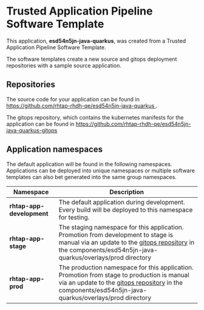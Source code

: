 # Trusted Application Pipeline Software Template

This application, **esd54n5jn-java-quarkus**, was created from a Trusted Application Pipeline Software Template.

The software templates create a new source and gitops deployment repositories with a sample source application. 

## Repositories

The source code for your application can be found in [https://github.com/rhtap-rhdh-qe/esd54n5jn-java-quarkus ](https://github.com/rhtap-rhdh-qe/esd54n5jn-java-quarkus ).
 
The gitops repository, which contains the kubernetes manifests for the application can be found in 
[https://github.com/rhtap-rhdh-qe/esd54n5jn-java-quarkus-gitops ](https://github.com/rhtap-rhdh-qe/esd54n5jn-java-quarkus-gitops ) 

## Application namespaces 

The default application will be found in the following namespaces. Applications can be deployed into unique namespaces or multiple software templates can also bet generated into the same group namespaces.  

|  Namespace   |  Description   |  
| -------- | -------- |   
| **rhtap-app-development** | The default application during development. Every build will be deployed to this namespace for testing. | 
| **rhtap-app-stage** | The staging namespace for this application. Promotion from development to stage is manual via an update to the [gitops repository](https://github.com/rhtap-rhdh-qe/esd54n5jn-java-quarkus-gitops ) in the components/esd54n5jn-java-quarkus/overlays/prod directory |  
| **rhtap-app-prod** | The production namespace for this application. Promotion from stage to production is manual via an update to the [gitops repository](https://github.com/rhtap-rhdh-qe/esd54n5jn-java-quarkus-gitops ) in the components/esd54n5jn-java-quarkus/overlays/prod directory | 